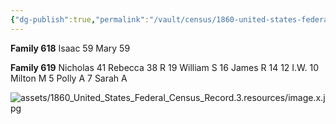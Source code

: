 ```yaml
---
{"dg-publish":true,"permalink":"/vault/census/1860-united-states-federal-census-record-3/","tags":["Nicholas-Hawkins","Rebecca-Wiseman","Mary-Neal","Isaac-Ward-Wiseman"]}
---
```


**Family 618**
Isaac          59
Mary          59

**Family 619**
Nicholas     41
Rebecca     38
R                19
William S   16
James R     14
          12
I.W.             10
Milton M     5
Polly A         7
Sarah A

![assets/1860_United_States_Federal_Census_Record.3.resources/image.x.jpg](/img/user/assets/1860_United_States_Federal_Census_Record.3.resources/image.x.jpg)
